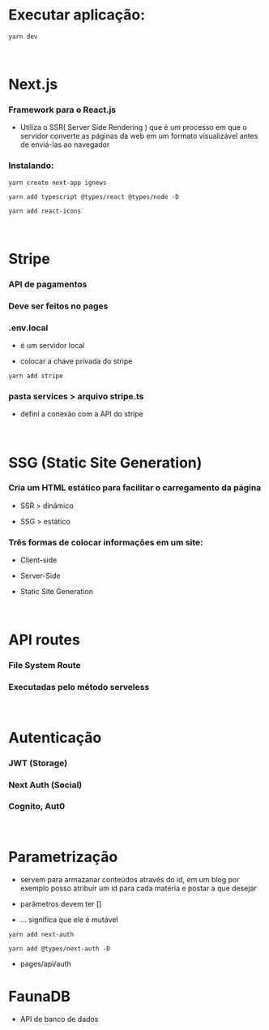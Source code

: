 # Executar aplicação:

`yarn dev`

<br>

# Next.js

### Framework para o React.js

- Utiliza o SSR( Server Side Rendering ) que é um processo em que o servidor converte as páginas da web em um formato visualizável antes de enviá-las ao navegador

### Instalando:

`yarn create next-app ignews`

`yarn add typescript @types/react @types/node -D`

`yarn add react-icons`

<br>

# Stripe

### API de pagamentos

### Deve ser feitos no pages

### .env.local

- é um servidor local

- colocar a chave privada do stripe

`yarn add stripe`

### pasta services > arquivo stripe.ts

- defini a conexão com a API do stripe

<br>

# SSG (Static Site Generation)

### Cria um HTML estático para facilitar o carregamento da página

- SSR > dinâmico

- SSG > estático

### Três formas de colocar informações em um site:

- Client-side

- Server-Side

- Static Site Generation

<br>

# API routes

### File System Route

### Executadas pelo método serveless

<br>

# Autenticação

### JWT (Storage)

### Next Auth (Social)

### Cognito, Aut0

<br>

# Parametrização

- servem para armazanar conteúdos através do id, em um blog por exemplo posso atribuir um id para cada matéria e postar a que desejar

- parâmetros devem ter []

- ... significa que ele é mutável

`yarn add next-auth`

`yarn add @types/next-auth -D`

- pages/api/auth

# FaunaDB

- API de banco de dados 